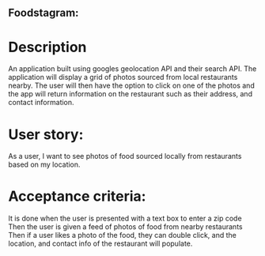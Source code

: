 ## Foodstagram:
# Description
An application built using googles geolocation API and their search API. The application will display a grid of photos sourced from local restaurants nearby. The user will then have the option to click on one of the photos and the app will return information on the restaurant such as their address, and contact information.

# User story:
As a user, I want to see photos of food sourced locally from restaurants based on my location.

# Acceptance criteria:
It is done when the user is presented with a text box to enter a zip code
Then the user is given a feed of photos of food from nearby restaurants 
Then if a user likes a photo of the food, they can double click, and the location, and contact info of the restaurant will populate.
